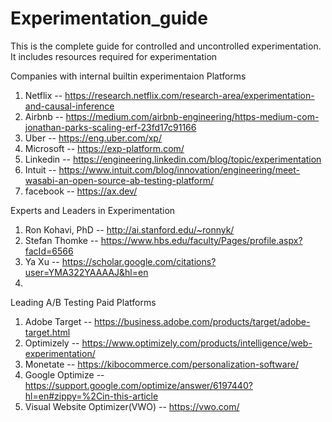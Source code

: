 # Experimentation_guide
This is the complete guide for controlled and uncontrolled experimentation. It includes resources required for experimentation


Companies with internal builtin experimentaion Platforms

1. Netflix -- https://research.netflix.com/research-area/experimentation-and-causal-inference
2. Airbnb -- https://medium.com/airbnb-engineering/https-medium-com-jonathan-parks-scaling-erf-23fd17c91166
3. Uber -- https://eng.uber.com/xp/
4. Microsoft -- https://exp-platform.com/ 
5. Linkedin -- https://engineering.linkedin.com/blog/topic/experimentation
6. Intuit -- https://www.intuit.com/blog/innovation/engineering/meet-wasabi-an-open-source-ab-testing-platform/
7. facebook -- https://ax.dev/

Experts and Leaders in Experimentation
1. Ron Kohavi, PhD -- http://ai.stanford.edu/~ronnyk/
2. Stefan Thomke -- https://www.hbs.edu/faculty/Pages/profile.aspx?facId=6566 
3. Ya Xu -- https://scholar.google.com/citations?user=YMA322YAAAAJ&hl=en
4. 

Leading A/B Testing Paid Platforms 

1. Adobe Target -- https://business.adobe.com/products/target/adobe-target.html
2. Optimizely -- https://www.optimizely.com/products/intelligence/web-experimentation/
3. Monetate -- https://kibocommerce.com/personalization-software/
4. Google Optimize -- https://support.google.com/optimize/answer/6197440?hl=en#zippy=%2Cin-this-article
5. Visual Website Optimizer(VWO) -- https://vwo.com/

